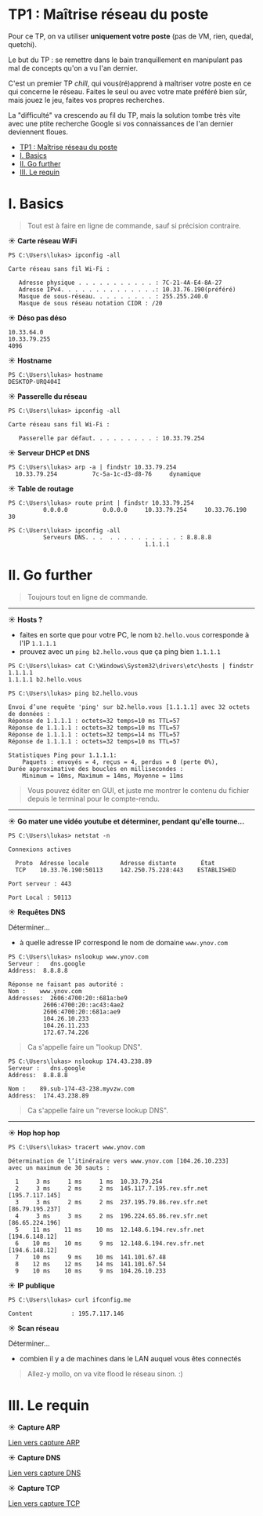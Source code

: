 # TP1 : Maîtrise réseau du poste

Pour ce TP, on va utiliser **uniquement votre poste** (pas de VM, rien, quedal, quetchi).

Le but du TP : se remettre dans le bain tranquillement en manipulant pas mal de concepts qu'on a vu l'an dernier.

C'est un premier TP *chill*, qui vous(ré)apprend à maîtriser votre poste en ce qui concerne le réseau. Faites le seul ou avec votre mate préféré bien sûr, mais jouez le jeu, faites vos propres recherches.

La "difficulté" va crescendo au fil du TP, mais la solution tombe très vite avec une ptite recherche Google si vos connaissances de l'an dernier deviennent floues.

- [TP1 : Maîtrise réseau du poste](#tp1--maîtrise-réseau-du-poste)
- [I. Basics](#i-basics)
- [II. Go further](#ii-go-further)
- [III. Le requin](#iii-le-requin)

# I. Basics

> Tout est à faire en ligne de commande, sauf si précision contraire.

☀️ **Carte réseau WiFi**
```
PS C:\Users\lukas> ipconfig -all

Carte réseau sans fil Wi-Fi :

   Adresse physique . . . . . . . . . . . : 7C-21-4A-E4-8A-27
   Adresse IPv4. . . . . . . . . . . . . .: 10.33.76.190(préféré)
   Masque de sous-réseau. . . . . . . . . : 255.255.240.0
   Masque de sous réseau notation CIDR : /20 
```

☀️ **Déso pas déso**
```
10.33.64.0
10.33.79.255
4096
```

☀️ **Hostname**
```
PS C:\Users\lukas> hostname
DESKTOP-URQ404I
```

☀️ **Passerelle du réseau**
```
PS C:\Users\lukas> ipconfig -all

Carte réseau sans fil Wi-Fi :

   Passerelle par défaut. . . . . . . . . : 10.33.79.254
```
☀️ **Serveur DHCP et DNS**

```
PS C:\Users\lukas> arp -a | findstr 10.33.79.254
  10.33.79.254          7c-5a-1c-d3-d8-76     dynamique
```

☀️ **Table de routage**
```
PS C:\Users\lukas> route print | findstr 10.33.79.254
          0.0.0.0          0.0.0.0     10.33.79.254     10.33.76.190     30

PS C:\Users\lukas> ipconfig -all
          Serveurs DNS. . .  . . . . . . . . . . : 8.8.8.8
                                       1.1.1.1
```

# II. Go further

> Toujours tout en ligne de commande.

---

☀️ **Hosts ?**

- faites en sorte que pour votre PC, le nom `b2.hello.vous` corresponde à l'IP `1.1.1.1`
- prouvez avec un `ping b2.hello.vous` que ça ping bien `1.1.1.1`
```
PS C:\Users\lukas> cat C:\Windows\System32\drivers\etc\hosts | findstr 1.1.1.1
1.1.1.1 b2.hello.vous

PS C:\Users\lukas> ping b2.hello.vous

Envoi d’une requête 'ping' sur b2.hello.vous [1.1.1.1] avec 32 octets de données :
Réponse de 1.1.1.1 : octets=32 temps=10 ms TTL=57
Réponse de 1.1.1.1 : octets=32 temps=10 ms TTL=57
Réponse de 1.1.1.1 : octets=32 temps=14 ms TTL=57
Réponse de 1.1.1.1 : octets=32 temps=10 ms TTL=57

Statistiques Ping pour 1.1.1.1:
    Paquets : envoyés = 4, reçus = 4, perdus = 0 (perte 0%),
Durée approximative des boucles en millisecondes :
    Minimum = 10ms, Maximum = 14ms, Moyenne = 11ms
```
> Vous pouvez éditer en GUI, et juste me montrer le contenu du fichier depuis le terminal pour le compte-rendu.

---

☀️ **Go mater une vidéo youtube et déterminer, pendant qu'elle tourne...**
```
PS C:\Users\lukas> netstat -n

Connexions actives

  Proto  Adresse locale         Adresse distante       État
  TCP    10.33.76.190:50113     142.250.75.228:443    ESTABLISHED

Port serveur : 443

Port Local : 50113
```

☀️ **Requêtes DNS**

Déterminer...

- à quelle adresse IP correspond le nom de domaine `www.ynov.com`

```
PS C:\Users\lukas> nslookup www.ynov.com
Serveur :   dns.google
Address:  8.8.8.8

Réponse ne faisant pas autorité :
Nom :    www.ynov.com
Addresses:  2606:4700:20::681a:be9
          2606:4700:20::ac43:4ae2
          2606:4700:20::681a:ae9
          104.26.10.233
          104.26.11.233
          172.67.74.226
```

> Ca s'appelle faire un "lookup DNS".

```
PS C:\Users\lukas> nslookup 174.43.238.89
Serveur :   dns.google
Address:  8.8.8.8

Nom :    89.sub-174-43-238.myvzw.com
Address:  174.43.238.89
```

> Ca s'appelle faire un "reverse lookup DNS".

---

☀️ **Hop hop hop**

```
PS C:\Users\lukas> tracert www.ynov.com

Détermination de l’itinéraire vers www.ynov.com [104.26.10.233]
avec un maximum de 30 sauts :

  1     3 ms     1 ms     1 ms  10.33.79.254
  2     3 ms     2 ms     2 ms  145.117.7.195.rev.sfr.net [195.7.117.145]
  3     3 ms     2 ms     2 ms  237.195.79.86.rev.sfr.net [86.79.195.237]
  4     3 ms     3 ms     2 ms  196.224.65.86.rev.sfr.net [86.65.224.196]
  5    11 ms    11 ms    10 ms  12.148.6.194.rev.sfr.net [194.6.148.12]
  6    10 ms    10 ms     9 ms  12.148.6.194.rev.sfr.net [194.6.148.12]
  7    10 ms     9 ms    10 ms  141.101.67.48
  8    12 ms    12 ms    14 ms  141.101.67.54
  9    10 ms    10 ms     9 ms  104.26.10.233
```

☀️ **IP publique**

```
PS C:\Users\lukas> curl ifconfig.me

Content           : 195.7.117.146
```

☀️ **Scan réseau**

Déterminer...

- combien il y a de machines dans le LAN auquel vous êtes connectés

> Allez-y mollo, on va vite flood le réseau sinon. :)

# III. Le requin

☀️ **Capture ARP**

[Lien vers capture ARP](./captures/arp.pcap)

☀️ **Capture DNS**

[Lien vers capture DNS](./captures/dns.pcap)

☀️ **Capture TCP**

[Lien vers capture TCP](./captures/tcp.pcap)
